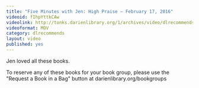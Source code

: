 ```yaml
---
title: "Five Minutes with Jen: High Praise — February 17, 2016"
videoid: fIhpYttkCAw
videolink: http://tonks.darienlibrary.org/1/archives/video/dlrecommends/20160217_five_minutes_jen.mov
videoformat: MOV
category: dlrecommends
layout: video
published: yes
---
```

Jen loved all these books. 

To reserve any of these books for your book group, please use the "Request a Book in a Bag" button at darienlibrary.org/bookgroups